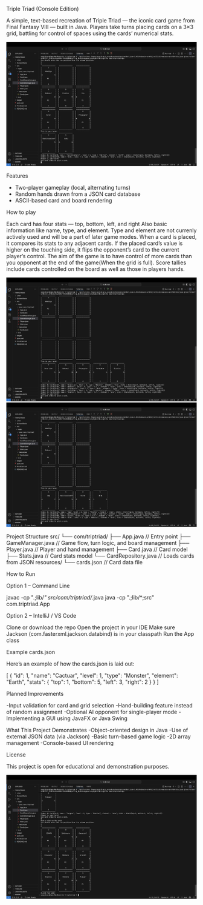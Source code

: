 Triple Triad (Console Edition)

A simple, text-based recreation of Triple Triad — the iconic card game from Final Fantasy VIII — built in Java.
Players take turns placing cards on a 3×3 grid, battling for control of spaces using the cards’ numerical stats.

![Triple Triad Gameplay](ScreenShots/Gameplay.png)

Features
- Two-player gameplay (local, alternating turns)
- Random hands drawn from a JSON card database
- ASCII-based card and board rendering

How to play

Each card has four stats — top, bottom, left, and right 
Also basic information like name, type, and element. Type and element are not currenly actively used and will be a part of later game modes.
When a card is placed, it compares its stats to any adjacent cards.
If the placed card’s value is higher on the touching side, it flips the opponent’s card to the current player’s control.
The aim of the game is to have control of more cards than you opponent at the end of the game(When the grid is full).
Score tallies include cards controlled on the board as well as those in players hands.


![Before card flip](ScreenShots/CardFlip1.png)
![After card flip](ScreenShots/CardFlip2.png)

Project Structure
src/
 └── com/triptriad/
      ├── App.java              // Entry point
      ├── GameManager.java      // Game flow, turn logic, and board management
      ├── Player.java           // Player and hand management
      ├── Card.java             // Card model
      ├── Stats.java            // Card stats model
      └── CardRepository.java   // Loads cards from JSON
resources/
 └── cards.json                 // Card data file

How to Run

Option 1 – Command Line

javac -cp ".;lib/*" src/com/triptriad/*.java
java -cp ".;lib/*;src" com.triptriad.App


Option 2 – IntelliJ / VS Code

Clone or download the repo
Open the project in your IDE
Make sure Jackson (com.fasterxml.jackson.databind) is in your classpath
Run the App class

Example cards.json

Here’s an example of how the cards.json is laid out:

[
  {
    "id": 1,
    "name": "Cactuar",
    "level": 1,
    "type": "Monster",
    "element": "Earth",
    "stats": { "top": 1, "bottom": 5, "left": 3, "right": 2 }
  }
]

Planned Improvements

-Input validation for card and grid selection
-Hand-building feature instead of random assignment
-Optional AI opponent for single-player mode
-Implementing a GUI using JavaFX or Java Swing

What This Project Demonstrates
-Object-oriented design in Java
-Use of external JSON data (via Jackson)
-Basic turn-based game logic
-2D array management
-Console-based UI rendering

License

This project is open for educational and demonstration purposes.

![Triple Triad Gameplay](ScreenShots/Player2Wins.png)


